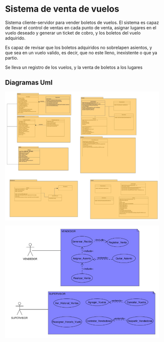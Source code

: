 # Sistema de venta de vuelos

Sistema cliente-servidor para vender boletos de vuelos. El sistema es capaz de llevar el control
de ventas en cada punto de venta, asignar lugares en el vuelo deseado y generar un ticket de cobro,
y los boletos del vuelo adquirido.

Es capaz de revisar que los boletos adquiridos no sobrelapen asientos, y que sea en un vuelo valido,
es decir, que no este lleno, inexistente o que ya partio.

Se lleva un registro de los vuelos, y la venta de boletos a los lugares

## Diagramas Uml

![Diagrama de Clases del Sistema](./Diagramas/DiagramaDeClases.jpg)

![Diagrama de Casos de Uso](./Diagramas/DiagramaDeUso.jpg)
